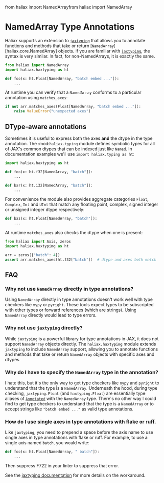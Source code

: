 from haliax import NamedArrayfrom haliax import NamedArray

# NamedArray Type Annotations

Haliax supports an extension to [`jaxtyping`](https://docs.kidger.site/jaxtyping/)
that allows you to annotate functions and methods that take or return
[`NamedArray`][haliax.core.NamedArray] objects. If you are familiar with
[`jaxtyping`](https://docs.kidger.site/jaxtyping/), the syntax is very similar.
In fact, for non-NamedArrays, it is exactly the same.

```python
from haliax import NamedArray
import haliax.haxtyping as ht

def foo(x: ht.Float[NamedArray, "batch embed ..."]):
    ...
```

At runtime you can verify that a `NamedArray` conforms to a particular
annotation using `matches_axes`:

```python
if not arr.matches_axes(Float[NamedArray, "batch embed ..."]):
    raise ValueError("unexpected axes")
```

## DType-aware annotations

Sometimes it is useful to express both the axes **and** the dtype in the type
annotation.  The :mod:`haliax.typing` module defines symbolic types for all of
JAX's common dtypes that can be indexed just like ``Named``.  In documentation
examples we'll use ``import haliax.typing as ht``:

```python
import haliax.haxtyping as ht

def foo(x: ht.f32[NamedArray, "batch"]):
    ...

def bar(x: ht.i32[NamedArray, "batch"]):
    ...
```

For convenience the module also provides aggregate categories ``Float``,
``Complex``, ``Int`` and ``UInt`` that match any floating point, complex,
signed integer or unsigned integer dtype respectively:

```python
def baz(x: ht.Float[NamedArray, "batch"]):
    ...
```

At runtime ``matches_axes`` also checks the dtype when one is present:

```python
from haliax import Axis, zeros
import haliax.haxtyping as ht

arr = zeros({"batch": 4})
assert arr.matches_axes(ht.f32["batch"])  # dtype and axes both match
```

## FAQ

### Why not use `NamedArray` directly in type annotations?

Using `NamedArray` directly in type annotations doesn't work well with
type checkers like `mypy` or `pyright`. These tools expect types to be
subscripted with other types or forward references (which are strings).
Using `NamedArray` directly would lead to type errors.

### Why not use `jaxtyping` directly?

While `jaxtyping` is a powerful library for type annotations in JAX, it does not
support `NamedArray` objects directly. The `haliax.haxtyping` module extends
`jaxtyping` to include `NamedArray` support, allowing you to annotate functions
and methods that take or return `NamedArray` objects with specific axes and dtypes.

### Why do I have to specify the `NamedArray` type in the annotation?

I hate this, but it's the only way to get type checkers like `mypy` and `pyright` to understand that the type is
a `NamedArray`. Underneath the hood, during type checking, `jaxtyping.Float` (and `haxtyping.Float`) are
essentially type aliases of [`Annotated`](https://docs.python.org/3/library/typing.html#typing.Annotated)
with the `NamedArray` type. There's no other way I could find to get type checkers to understand that the type is a
`NamedArray` or to accept strings like `"batch embed ..."` as valid type annotations.

### How do I use single axes in type annotations with flake or ruff.

Like `jaxtyping`, you need to prepend a space before the axis name to use single axes in type annotations with
flake or ruff. For example, to use a single axis named `batch`, you would write:

```python
def foo(x: ht.Float[NamedArray, " batch"]):
    ...
```

Then suppress F722 in your linter to suppress that error.

See the [jaxtyping documentation](https://docs.kidger.site/jaxtyping/faq/#flake8-or-ruff-are-throwing-an-error) for more
details on the workaround.
